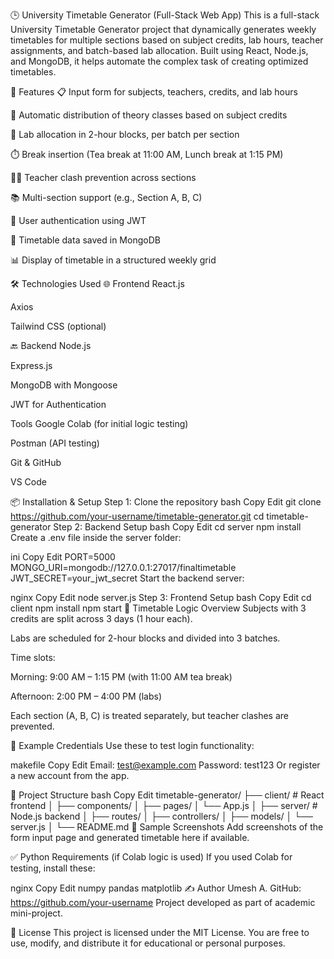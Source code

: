 🕒 University Timetable Generator (Full-Stack Web App)
This is a full-stack University Timetable Generator project that dynamically generates weekly timetables for multiple sections based on subject credits, lab hours, teacher assignments, and batch-based lab allocation. Built using React, Node.js, and MongoDB, it helps automate the complex task of creating optimized timetables.

🚀 Features
📋 Input form for subjects, teachers, credits, and lab hours

🔁 Automatic distribution of theory classes based on subject credits

🧪 Lab allocation in 2-hour blocks, per batch per section

⏱️ Break insertion (Tea break at 11:00 AM, Lunch break at 1:15 PM)

👨‍🏫 Teacher clash prevention across sections

📚 Multi-section support (e.g., Section A, B, C)

🔐 User authentication using JWT

💾 Timetable data saved in MongoDB

📊 Display of timetable in a structured weekly grid

🛠️ Technologies Used
🌐 Frontend
React.js

Axios

Tailwind CSS (optional)

🔙 Backend
Node.js

Express.js

MongoDB with Mongoose

JWT for Authentication

Tools
Google Colab (for initial logic testing)

Postman (API testing)

Git & GitHub

VS Code

📦 Installation & Setup
Step 1: Clone the repository
bash
Copy
Edit
git clone https://github.com/your-username/timetable-generator.git
cd timetable-generator
Step 2: Backend Setup
bash
Copy
Edit
cd server
npm install
Create a .env file inside the server folder:

ini
Copy
Edit
PORT=5000
MONGO_URI=mongodb://127.0.0.1:27017/finaltimetable
JWT_SECRET=your_jwt_secret
Start the backend server:

nginx
Copy
Edit
node server.js
Step 3: Frontend Setup
bash
Copy
Edit
cd client
npm install
npm start
🧠 Timetable Logic Overview
Subjects with 3 credits are split across 3 days (1 hour each).

Labs are scheduled for 2-hour blocks and divided into 3 batches.

Time slots:

Morning: 9:00 AM – 1:15 PM (with 11:00 AM tea break)

Afternoon: 2:00 PM – 4:00 PM (labs)

Each section (A, B, C) is treated separately, but teacher clashes are prevented.

🔑 Example Credentials
Use these to test login functionality:

makefile
Copy
Edit
Email: test@example.com
Password: test123
Or register a new account from the app.

📁 Project Structure
bash
Copy
Edit
timetable-generator/
├── client/             # React frontend
│   ├── components/
│   ├── pages/
│   └── App.js
│
├── server/             # Node.js backend
│   ├── routes/
│   ├── controllers/
│   ├── models/
│   └── server.js
│
└── README.md
📸 Sample Screenshots
Add screenshots of the form input page and generated timetable here if available.

✅ Python Requirements (if Colab logic is used)
If you used Colab for testing, install these:

nginx
Copy
Edit
numpy
pandas
matplotlib
✍️ Author
Umesh A.
GitHub: https://github.com/your-username
Project developed as part of academic mini-project.

📄 License
This project is licensed under the MIT License. You are free to use, modify, and distribute it for educational or personal purposes.
